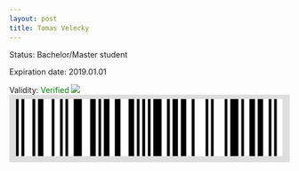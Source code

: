 ```yaml
---
layout: post
title: Tomas Velecky
---
```


Status: Bachelor/Master student

Expiration date: 2019.01.01

Validity: <font color="green"> Verified</font> 
![](/members/img/Tomas_Velecky.png)
![](/members/img/bar.png)
